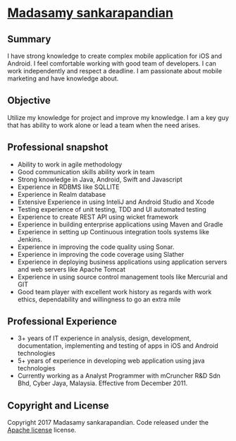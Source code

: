 # [Madasamy sankarapandian](http://swotge.github.io/) 


## Summary

 I have strong knowledge to create complex mobile application for iOS and Android. I feel comfortable working with good team of developers. I can work independently and respect a deadline. I am passionate about mobile marketing and have knowledge about.


## Objective

 Utilize my knowledge for project and improve my knowledge. I am a key guy that has ability to work alone or lead a team when the need arises.

## Professional snapshot

  * Ability to work in agile methodology
  * Good communication skills ability work in team
  * Strong knowledge in Java, Android, Swift and Javascript
  * Experience in RDBMS like SQLLITE
  * Experience in Realm database
  * Extensive Experience in using InteliJ and Android Studio and Xcode
  * Testing experience of unit testing, TDD and UI automated testing
  * Experience to create REST API using wicket framework
  * Experience in building enterprise applications using Maven and Gradle
  * Experience in setting up Continuous integration tools systems like Jenkins.
  * Experience in improving the code quality using Sonar.
  * Experience in improving the code coverage using Slather
  * Experience in deploying business applications using application servers and web servers like Apache Tomcat
  * Experience in using source control management tools like Mercurial and GIT
  * Good team player with excellent work history as regards with work ethics, dependability and willingness to go an extra mile
  
  
## Professional Experience

 * 3+ years of IT experience in analysis, design, development, documentation, implementing and testing of apps in iOS and    Android technologies
 * 5+ years of experience in developing web application using java technologies
 * Currently working as a Analyst Programmer with mCruncher R&D Sdn Bhd, Cyber Jaya, Malaysia. Effective from December 2011.
 
## Copyright and License

Copyright 2017 Madasamy sankarapandian. Code released under the [Apache license](https://github.com/swotge/swotge.github.io/blob/master/LICENSE) license.
